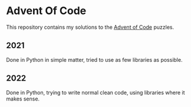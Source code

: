 # Advent Of Code

This repository contains my solutions to the [Advent of Code](https://adventofcode.com/) puzzles.

## 2021

Done in Python in simple matter, tried to use as few libraries as possible.

## 2022

Done in Python, trying to write normal clean code, using libraries where it makes sense.

